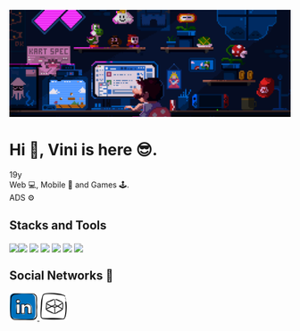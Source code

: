 ![mario coding gif](coding.gif)
# Hi 👋, Vini is here 😎.

19y <br />
Web 💻, Mobile 📱 and Games 🕹️.<br />
ADS ⚙️<br />

## Stacks and Tools
<img loading='lazy' align='center' width='35' src="https://cdn.jsdelivr.net/gh/devicons/devicon/icons/javascript/javascript-original.svg" /><img loading='lazy' align='center' width='50' src="https://cdn.jsdelivr.net/gh/devicons/devicon/icons/python/python-original.svg" />
<img loading='lazy' align='center' width='35' src="https://cdn.jsdelivr.net/gh/devicons/devicon/icons/cplusplus/cplusplus-original.svg" />
<img loading="lazy" align="center" width="35" src="https://cdn.jsdelivr.net/gh/devicons/devicon/icons/java/java-original.svg" />
<img loading="lazy" align="center" width="35" src="https://cdn.jsdelivr.net/gh/devicons/devicon@latest/icons/react/react-original.svg" />
<img loading="lazy" align="center" width="35" src="https://cdn.jsdelivr.net/gh/devicons/devicon@latest/icons/arduino/arduino-original.svg" />
<img loading='lazy' align="center" width="35" src="https://cdn.jsdelivr.net/gh/devicons/devicon/icons/linux/linux-original.svg" />

## Social Networks 🔗
<a href='https://linkedin.com/in/viniciusgabs' target='_blank'>
<img width='50' src="linkedin.png" />  
</a>
<a href='https://codepen.io/gitviini' target='_blank'>
<img width='50' src="codepen.png" />
</a>
